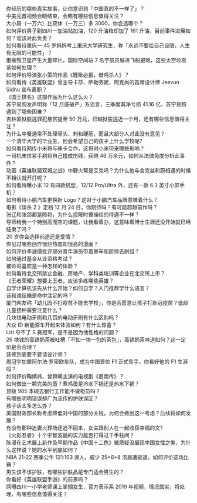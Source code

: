 你经历的哪些真实故事，让你意识到「中国真的不一样了」？  
中美元首视频会晤结束，会晤有哪些信息值得关注？  
大小周（一万六）比双休（一万三）多 3000，你会选哪个？  
如何评价男子到四川一加油站加油，120 升油箱却加了 161 升油，目前事件进展如何？谁该对此负责？  
如何看待重庆一 45 岁妈妈考上重庆大学研究生，称「永远不要给自己设限，人生有无限的可能性」？  
俄摧毁卫星产生大量碎片，国际空间站 7 名宇航员躲进飞船避难，这些太空垃圾该如何处理？  
如何评价导演张小策的作品《睚眦必报，借鸡杀人》？  
如何看待《英雄联盟》曾主导卡莎、萨勒芬妮、阿克尚的首席设计师 Jeevun Sidhu 宣布离职？  
《国王排名》这部作品为什么这么火？  
苏宁易购发声明称「12 月底破产」系谣言，三季度其净亏损 41.16 亿，苏宁易购遇到了哪些困难？  
吉林监狱脱逃罪犯悬赏提至 50 万元，已越狱脱逃近一个月，还有哪些信息值得关注？  
为什么中餐通常不处理骨头、刺和硬筋，而且大部分人对此没有意见？  
一个清华大学的毕业生，他会希望自己的孩子上什么学校呢?  
如何看待网传小米将与徕卡合作，这将对小米带来哪些影响？  
一司机未拉紧手刹将自己撞成伤残，获赔 46 万余元，如何从法律角度分析此事件？  
动画《英雄联盟双城之战》中野火帮是艾克吗？为什么他与金克丝和蔚相遇的时候不相认就开打呢？  
如何看待曝小米 12 有四款机型，12/12 Pro/Ultra 外，还有一款 6.3 英寸小屏手机？  
如何看待小鹏汽车更换新 Logo？这对于小鹏汽车品牌意味着什么？  
电影《误杀 2 》定档 12 月 24 日，你期待吗？有可能超越前作吗？  
张辽和张郃都是降将，为什么投降时曹操给的待遇不一样？  
导师给我一个特别高而空的课题，让我看着办，这意味着博士生涯还没开始就已经结束了吗？  
20 岁你会选择前途还是爱情？  
你见过哪些创作很烂热度却很高的漫画？  
如何评价李诚儒批评部分青年演员带着房车和厨师去剧组？  
如何通过基金从业资格考试？  
被帅哥喜欢是一种怎样的体验？  
如何看待北交所禁止金融、房地产、学科类培训等企业在北交所上市？  
《王者荣耀》想要上王者，应该多练哪些英雄？  
自学计算机该先从什么开始？如何自学？入门推荐学什么语言？  
该和谁结婚是命中注定的吗？  
厦门网友称「幼儿园不打疫苗不能去学校」，你是否愿意让孩子打新冠疫苗？低龄儿童接种需要注意什么？  
几块钱电动牙刷和几百的电动牙刷有什么区别吗？  
大众 ID 新能源车开起来体验如何？有什么惊喜？  
Uzi 夺不了 S 赛冠军，是不是因为他性格的问题？  
26 块钱的高铁奶茶被吐槽「不如一块一包的茶包」，高铁奶茶味道如何？这一定价是否合理？  
装修到底要不要请设计师？  
周冠宇加盟阿尔法·罗密欧车队，成为中国首位 F1 正式车手，你看好他的 F1 生涯吗？  
如何评价鞠婧祎、曾舜晞主演的电视剧《嘉南传》？  
如何做出一颗完美的蛋？煮鸡蛋是冷水下锅还是热水下锅？  
顶级 985 本硕去银行工作能不做柜员吗？  
有哪些明明错误却广为流传的护肤误区？  
孩子话太多怎么办？  
美国财政部长称考虑降低对中国的部分关税，为何会做出这一考虑？后续将如何发展？  
有没有那种追妻火葬场还追不回来，女主跟别人在一起收获幸福的文?  
《火影忍者》十个宇智波鼬的实力能否打得过千手柱间？  
陈漫在艺术展上新作及早期作品《中国十二色》被质疑没展现中国女性之美，为什么这样说？她的水平到底如何？  
NBA 21-22 赛季公牛 121:103 湖人，威少 25+6+8 浓眉遭驱逐，如何评价这场比赛？  
男生该不该护肤，有哪些护肤品是专门适合男生的？  
你看好《英雄联盟手游》的前景吗？  
网曝四川一小学老师课上掌掴女生，官方表示系 2019 年视频，情况属实，将处理，有哪些信息值得关注？  
